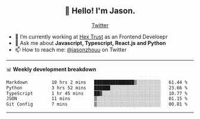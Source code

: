 <h2 align="center">👋 Hello! I'm Jason.</h2>
<p align="center">
  <a href="https://twitter.com/jasonzhouu">Twitter</a>
</p>


- 🔭 I’m currently working at [Hex Trust](https://hextrust.com/) as an Frontend Develoepr
- 💬 Ask me about **Javascript, Typescript, React.js and Python**
- 📫 How to reach me: [@jasonzhouu](https://twitter.com/jasonzhouu) on Twitter

-------

📊 **Weekly development breakdown**
<!--START_SECTION:waka-->

```txt
Markdown         10 hrs 2 mins   ███████████████▒░░░░░░░░░   61.44 %
Python           3 hrs 52 mins   ██████░░░░░░░░░░░░░░░░░░░   23.66 %
TypeScript       1 hr 45 mins    ██▓░░░░░░░░░░░░░░░░░░░░░░   10.77 %
JSON             11 mins         ▒░░░░░░░░░░░░░░░░░░░░░░░░   01.15 %
Git Config       7 mins          ▒░░░░░░░░░░░░░░░░░░░░░░░░   00.81 %
```

<!--END_SECTION:waka-->

-------
